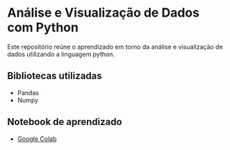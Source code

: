 # Análise e Visualização de Dados com Python

Este repositório reúne o aprendizado em torno da análise e visualização de dados utilizando a linguagem python.


## Bibliotecas utilizadas

- Pandas
- Numpy


## Notebook de aprendizado

- [Google Colab](https://github.com/rtosta/python_analise_dados/blob/main/An%C3%A1lise_dados.ipynb)

